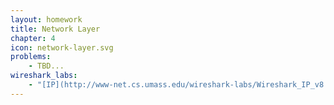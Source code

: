 ```yaml
---
layout: homework
title: Network Layer
chapter: 4
icon: network-layer.svg
problems:
    - TBD...
wireshark_labs:
    - "[IP](http://www-net.cs.umass.edu/wireshark-labs/Wireshark_IP_v8.0.pdf)"
---
```


